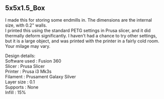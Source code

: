 ## 5x5x1.5_Box
I made this for storing some endmills in.  The dimensions are the internal size, with 0.2" walls.  
I printed this using the standard PETG settings in Prusa slicer, and it did thermally deform 
significantly.  I haven't had a chance to try other settings, but it is a large object, and was printed 
with the printer in a fairly cold room.  Your milage may vary.
  
Design details:  
Software used : Fusion 360  
Slicer : Prusa Slicer  
Printer : Prusa i3 Mk3s  
Filament : Prusament Galaxy Silver  
Layer size : 0.1  
Supports : None  
Infill : 15%
